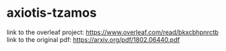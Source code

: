 # axiotis-tzamos

link to the overleaf project: https://www.overleaf.com/read/bkxcbhpnrctb
link to the original pdf: https://arxiv.org/pdf/1802.06440.pdf
